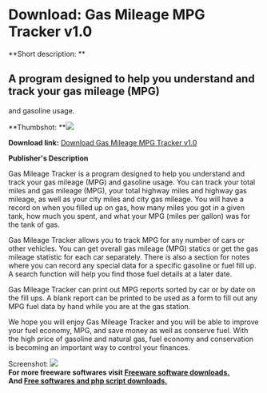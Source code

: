 # Download: Gas Mileage MPG Tracker v1.0

**Short description: **

## A program designed to help you understand and track your gas mileage (MPG)
and gasoline usage.

  
**Thumbshot: **![](http://www.freewarefiles.com/screenshot/gmt10_md.gif)   
  
**Download link:** [Download Gas Mileage MPG Tracker v1.0](http://freesoftwares.boysofts.com/Gas-Mileage-MPG-Tracker-V_program_17468.html)  
  

**Publisher's Description**  
  

Gas Mileage Tracker is a program designed to help you understand and track
your gas mileage (MPG) and gasoline usage. You can track your total miles and
gas mileage (MPG), your total highway miles and highway gas mileage, as well
as your city miles and city gas mileage. You will have a record on when you
filled up on gas, how many miles you got in a given tank, how much you spent,
and what your MPG (miles per gallon) was for the tank of gas.

Gas Mileage Tracker allows you to track MPG for any number of cars or other
vehicles. You can get overall gas mileage (MPG) statics or get the gas mileage
statistic for each car separately. There is also a section for notes where you
can record any special data for a specific gasoline or fuel fill up. A search
function will help you find those fuel details at a later date.

Gas Mileage Tracker can print out MPG reports sorted by car or by date on the
fill ups. A blank report can be printed to be used as a form to fill out any
MPG fuel data by hand while you are at the gas station.

We hope you will enjoy Gas Mileage Tracker and you will be able to improve
your fuel economy, MPG, and save money as well as conserve fuel. With the high
price of gasoline and natural gas, fuel economy and conservation is becoming
an important way to control your finances.

  
  
Screenshot: ![](http://www.freewarefiles.com/screenshot/gmt10.gif)  
**For more freeware softwares visit [Freeware software downloads.](http://freesoftwares.boysofts.com/)**   
**And [Free softwares and php script downloads.](http://www.boysofts.com/)**

